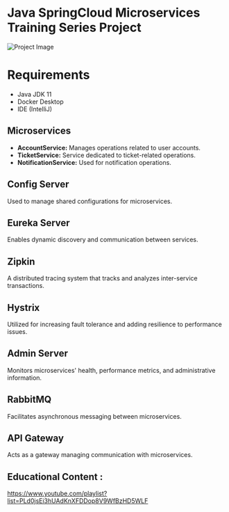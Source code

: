 # Java SpringCloud Microservices Training Series Project

![Project Image](docs/arch.png)


# Requirements
* Java JDK 11
* Docker Desktop
* IDE (IntelliJ)

## Microservices

- **AccountService:** Manages operations related to user accounts.
- **TicketService:** Service dedicated to ticket-related operations.
- **NotificationService:** Used for notification operations.


## Config Server
Used to manage shared configurations for microservices.

## Eureka Server
Enables dynamic discovery and communication between services.

## Zipkin
A distributed tracing system that tracks and analyzes inter-service transactions.

## Hystrix
Utilized for increasing fault tolerance and adding resilience to performance issues.

## Admin Server
Monitors microservices' health, performance metrics, and administrative information.

## RabbitMQ
Facilitates asynchronous messaging between microservices.

## API Gateway
Acts as a gateway managing communication with microservices.




## Educational Content :
https://www.youtube.com/playlist?list=PLd0jsEi3hUAdKnXFDDop8V9WfBzHD5WLF


